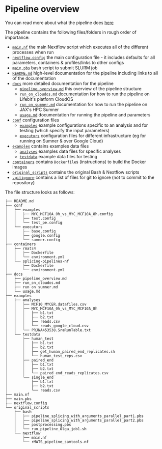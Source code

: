 # Pipeline overview

You can read more about what the pipeline does [here](../README.md#introduction)

The pipeline contains the following files/folders in rough order of importance:

- [`main.nf`](../main.nf) the main Nextflow script which executes all of the different processes when run
- [`nextflow.config`](../nextflow.config) the main configuration file - it includes defaults for all parameters, containers & profiles/links to other configs
- [`main.pbs`](../main.pbs) bash script to submit SLURM job
- [`README.md`](../README.md) high-level documentation for the pipeline including links to all of the documentation
- [`docs`](../docs) more detailed documentation for the pipeline
    - [`pipeline_overview.md`](pipeline_overview.md) this overview of the pipeline structure
    - [`run_on_cloudos.md`](run_on_cloudos.md) documentation for how to run the pipeline on Lifebit's platform CloudOS
    - [`run_on_sumner.md`](run_on_sumner.md) documentation for how to run the pipeline on JAX's HPC Sumner
    - [`usage.md`](usage.md) documentation for running the pipeline and parameters
- [`conf`](../conf) configuration files
    - [`examples`](../conf/examples) example configurations specific to an analysis and for testing (which specify the input parameters)
    - [`executors`](../conf/executors) configuration files for different infrastructure (eg for running on Sumner & over Google Cloud)
- [`examples`](../examples) contains examples data files
    - [`analyses`](../examples/analyses) examples data files for specific analyses
    - [`testdata`](../examples/testdata) example data files for testing
- [`containers`](../containers) contains `Dockerfile`s (instructions) to build the Docker images
- [`original_scripts`](../original_scripts) contains the original Bash & Nextflow scripts
- [`.gitignore`](../.gitignore) contains a list of files for git to ignore (not to commit to the repository)


The file structure looks as follows:
```
├── README.md
├── conf
│   ├── examples
│   │   ├── MYC_MCF10A_0h_vs_MYC_MCF10A_8h.config
│   │   ├── test.config
│   │   └── test_pe.config
│   └── executors
│       ├── base.config
│       ├── google.config
│       └── sumner.config
├── containers
│   ├── rmats4
│   │   ├── Dockerfile
│   │   └── environment.yml
│   └── splicing-pipelines-nf
│       ├── Dockerfile
│       └── environment.yml
├── docs
│   ├── pipeline_overview.md
│   ├── run_on_cloudos.md
│   ├── run_on_sumner.md
│   └── usage.md
├── examples
│   ├── analyses
│   │   ├── MCF10_MYCER.datafiles.csv
│   │   ├── MYC_MCF10A_0h_vs_MYC_MCF10A_8h
│   │   │   ├── b1.txt
│   │   │   ├── b2.txt
│   │   │   ├── reads.csv
│   │   │   └── reads_google_cloud.csv
│   │   └── PRJNA453538.SraRunTable.txt
│   └── testdata
│       ├── human_test
│       │   ├── b1.txt
│       │   ├── b2.txt
│       │   ├── get_human_paired_end_replicates.sh
│       │   └── human_test_reps.csv
│       ├── paired_end
│       │   ├── b1.txt
│       │   ├── b2.txt
│       │   └── paired_end_reads_replicates.csv
│       └── single_end
│           ├── b1.txt
│           ├── b2.txt
│           └── reads.csv
├── main.nf
├── main.pbs
├── nextflow.config
└── original_scripts
    ├── bash
    │   ├── pipeline_splicing_with_arguments_parallel_part1.pbs
    │   ├── pipeline_splicing_with_arguments_parallel_part2.pbs
    │   ├── postprocessing.pbs
    │   └── run_pipeline_Olga_job1.sh
    └── nextflow
        ├── main.nf
        └── rMATS_pipeline_samtools.nf
```